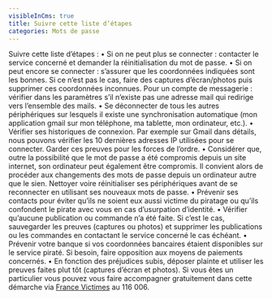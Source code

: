 ```yaml
---
visibleInCms: true
title: Suivre cette liste d’étapes
categories: Mots de passe
---
```

Suivre cette liste d’étapes : • Si on ne peut plus se connecter : contacter le service concerné et demander la réinitialisation du mot de passe. • Si on peut encore se connecter : s’assurer que les coordonnées indiquées sont les bonnes. Si ce n’est pas le cas, faire des captures d’écran/photos puis supprimer ces coordonnées inconnues. Pour un compte de messagerie : vérifier dans les paramètres s’il n’existe pas une adresse mail qui redirige vers l’ensemble des mails. • Se déconnecter de tous les autres périphériques sur lesquels il existe une synchronisation automatique (mon application gmail sur mon téléphone, ma tablette, mon ordinateur, etc.). • Vérifier ses historiques de connexion. Par exemple sur Gmail dans détails, nous pouvons vérifier les 10 dernières adresses IP utilisées pour se connecter. Garder ces preuves pour les forces de l’ordre. • Considérer que, outre la possibilité que le mot de passe a été compromis depuis un site internet, son ordinateur peut également être compromis. Il convient alors de procéder aux changements des mots de passe depuis un ordinateur autre que le sien. Nettoyer voire réinitialiser ses périphériques avant de se reconnecter en utilisant ses nouveaux mots de passe. • Prévenir ses contacts pour éviter qu’ils ne soient eux aussi victime du piratage ou qu’ils confondent le pirate avec vous en cas d’usurpation d’identité. • Vérifier qu’aucune publication ou commande n’a été faite. Si c’est le cas, sauvegarder les preuves (captures ou photos) et supprimer les publications ou les commandes en contactant le service concerné le cas échéant. • Prévenir votre banque si vos coordonnées bancaires étaient disponibles sur le service piraté. Si besoin, faire opposition aux moyens de paiements concernés. • En fonction des préjudices subis, déposer plainte et utiliser les preuves faites plut tôt (captures d’écran et photos). Si vous êtes un particulier vous pouvez vous faire accompagner gratuitement dans cette démarche via [France Victimes](https://www.france-victimes.fr/) au 116 006.